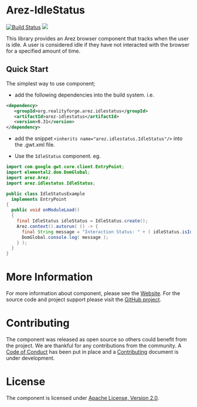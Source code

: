 # Arez-IdleStatus

[![Build Status](https://secure.travis-ci.org/arez/arez-idlestatus.png?branch=master)](http://travis-ci.org/arez/arez-idlestatus)
[<img src="https://img.shields.io/maven-central/v/org.realityforge.arez.idlestatus/arez-idlestatus.svg?label=latest%20release"/>](http://search.maven.org/#search%7Cga%7C1%7Cg%3A%22org.realityforge.arez.idlestatus%22)

This library provides an Arez browser component that tracks when the user is idle.
A user is considered idle if they have not interacted with the browser for a specified amount of time.

## Quick Start

The simplest way to use component;

* add the following dependencies into the build system. i.e.

```xml
<dependency>
   <groupId>org.realityforge.arez.idlestatus</groupId>
   <artifactId>arez-idlestatus</artifactId>
   <version>0.31</version>
</dependency>
```

* add the snippet `<inherits name="arez.idlestatus.IdleStatus"/>` into the .gwt.xml file.

* Use the `IdleStatus` component. eg.

```java
import com.google.gwt.core.client.EntryPoint;
import elemental2.dom.DomGlobal;
import arez.Arez;
import arez.idlestatus.IdleStatus;

public class IdleStatusExample
  implements EntryPoint
{
  public void onModuleLoad()
  {
    final IdleStatus idleStatus = IdleStatus.create();
    Arez.context().autorun( () -> {
      final String message = "Interaction Status: " + ( idleStatus.isIdle() ? "Idle" : "Active" );
      DomGlobal.console.log( message );
    } );
  }
}
 ```

# More Information

For more information about component, please see the [Website](https://arez.github.io/arez-idlestatus). For the
source code and project support please visit the [GitHub project](https://github.com/arez/arez-idlestatus).

# Contributing

The component was released as open source so others could benefit from the project. We are thankful for any
contributions from the community. A [Code of Conduct](CODE_OF_CONDUCT.md) has been put in place and
a [Contributing](CONTRIBUTING.md) document is under development.

# License

The component is licensed under [Apache License, Version 2.0](LICENSE).
